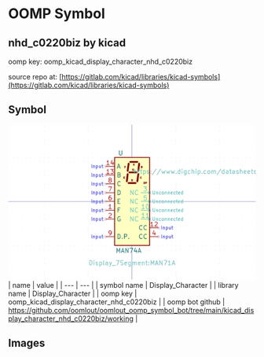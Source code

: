# OOMP Symbol  
## nhd_c0220biz  by kicad  
  
oomp key: oomp_kicad_display_character_nhd_c0220biz  
  
source repo at: [https://gitlab.com/kicad/libraries/kicad-symbols](https://gitlab.com/kicad/libraries/kicad-symbols)  
## Symbol  
  
[![working.png](working_600.png)](working.png)  
| name | value | 
| --- | --- | 
| symbol name | Display_Character | 
| library name | Display_Character | 
| oomp key | oomp_kicad_display_character_nhd_c0220biz | 
| oomp bot github | https://github.com/oomlout/oomlout_oomp_symbol_bot/tree/main/kicad_display_character_nhd_c0220biz/working | 
## Images  
